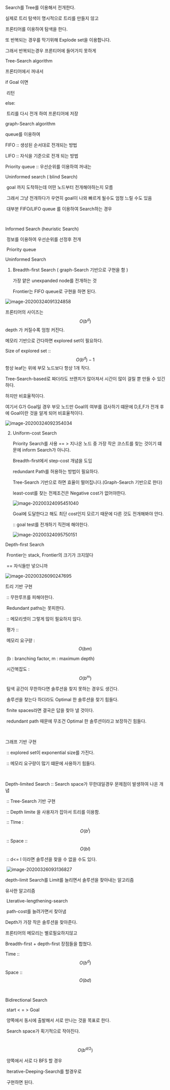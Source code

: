 Search를  Tree를 이용해서 전개한다.

실제로 트리 탐색이 명시적으로 트리를 만들지 않고

프론티어를 이용하여 탐색을 한다.

또 반복되는 경우를 막기위해 Explode set을 이용합니다.

그래서 반복되는경우 프론티어에 들어가지 못하게 

Tree-Search algorithm

프론티어에서 꺼내서

if Goal 이면 

​	리턴

else:

​	트리를 다시 전개 하여 프론티어에 저장



graph-Search algorithm

queue를 이용하여

FIFO :: 생성된 순서대로 전개되는 방법

LIFO ::  자식을 기준으로 전개 되는 방법

Priority queue  :: 우선순위를 이용하여 꺼내는 







Uninformed search ( blind Search)

​	goal 까지 도착하는데 어떤 노드부터 전개해야하는지 모름

​	그래서 그냥 전개하다가 우연히 goal이 나와 빠르게 될수도 엄청 느릴 수도 있음

​	대부분 FIFO/LIFO queue 를 이용하여 Search하는 경우

​	

Informed Search (heuristic Search)

​	정보를 이용하여 우선순위를 선정후 전개 

​	Priority queue



Uninformed Search

 1. Breadth-first Search  ( graph-Search 기반으로 구현을 함 )

    가장 얕은 unexpanded node를 전개하는 것

    Frontier는 FIFO queue로 구현을 하면 된다.

    

![image-20200324091324858](C:\Users\USER\AppData\Roaming\Typora\typora-user-images\image-20200324091324858.png)

프론티어의 사이즈는  $$O(b^d)$$ depth 가 커질수록 엄청 커진다.

메모리 기반으로 간다하면 explored set이 필요하다.

Size of explored set  :: $$O(b^d)-1$$ 항상 leaf는 위에 부모 노드보다 항상 1개 작다.

Tree-Search-based로 짜더라도 브랜치가 많아져서 시간이 많이 걸릴 뿐 만들 수 있긴 하다.

하지만 비효율적이다.



  여기서 G가 Goal일 경우 부모 노드만 Goal의 여부를 검사하기 떄문에 D,E,F가 전개 후에 Goal이란 것을 알게 되어 비효율적이다.  

![image-20200324092354034](C:\Users\USER\AppData\Roaming\Typora\typora-user-images\image-20200324092354034.png)

2. Uniform-cost Search 

   Priority Search를 사용  == > 지나온 노드 중 가장 작은 코스트를 찾는 것이기 떄문에 inform Search가 아니다. 

   Breadth-first에서 step-cost 개념을 도입

   redundant Path를 허용하는 방법이 필요하다.

   Tree-Search 기반으로 하면 효율이 떨어집니다.(Graph-Search 기반으로 한다)

   least-cost를 찾는 전제조건은 Negative cost가 없어야한다.

   ![image-20200324095451040](C:\Users\USER\AppData\Roaming\Typora\typora-user-images\image-20200324095451040.png)

   Goal에 도달한다고 해도 최단 cost인지 모르기 때문에 다른 것도 전개해봐야 안다.

   :: goal test를 전개하기 직전에 해야한다. 

   

   ![image-20200324095750151](C:\Users\USER\AppData\Roaming\Typora\typora-user-images\image-20200324095750151.png)

   

Depth-first Search 

​	Frontier는 stack, Frontier의 크기가 크지않다 

​	== 자식들만 넣으니까 

![image-20200326090247695](C:\Users\USER\AppData\Roaming\Typora\typora-user-images\image-20200326090247695.png)

트리 기반 구현

​	:: 무한루프를 피해야한다.

​	Redundant paths는 못피한다.

​	:: 메모리셋이 그렇게 많이 필요하지 않다.

​	평가 ::

​				메모리 요구량 : $$O(bm)$$

​				(b : branching factor, m : maximum depth)

​				시간복잡도 : $$O(b^m)$$

​				 탐색 공간이 무한하다면 솔루션을 찾지 못하는 경우도 생긴다.

​				솔루션을 찾는다 하더라도 Optimal 한 솔루션을 찾기 힘들다.

​				finite spaces라면 결국은 답을 찾아 낼 것이다.

​				redundant path 때문에 무조건 Optimal 한 솔루션이라고 보장하긴 힘들다.



​		

그래프 기반 구현

​	:: explored set이 exponential size를 가진다.

​	:: 메모리 요구량이 많기 떄문에 사용하기 힘들다.

​	





Depth-limited Search :: Search space가 무한대일경우 문제점이 발생하여 나온 개념

​	:: Tree-Search 기반 구현

​	:: Depth limite 을 사용자가 잡아서 트리를 이용함.

​	:: TIme : $$O(b^l)$$

​	:: Space :: $$O(bl)$$

​	::  d<= l  이라면 솔루션을 찾을 수 없을 수도 있다.

​	![image-20200326093136827](C:\Users\USER\AppData\Roaming\Typora\typora-user-images\image-20200326093136827.png)

depth-limit Search를 Limit를 늘리면서 솔루션을 찾아내는 알고리즘

유사한 알고리즘

​	Lterative-lengthening-search

​						path-cost를 늘려가면서 찾아냄

Depth가 가장 작은 솔루션을 찾아준다.

프론티어의 메모리는 별로필요하지않고

Breadth-first + depth-first  장점들을 합쳤다.

Time :: $$O(b^d)$$

Space :: $$O(bd) $$

​	



Bidirectional Search

​	start  < = > Goal

​	양쪽에서 동시에 출발해서 서로 만나는 것을 목표로 한다.

​	Search space가 획기적으로 작아진다.

​	 $$O(b^{d/2})$$

​	양쪽에서 서로 다 BFS 할 경우

​	Iterative-Deeping-Search를 할경우로 

​	구현하면 된다.

​	 